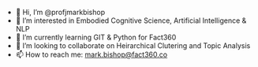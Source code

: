 - 👋 Hi, I’m @profjmarkbishop
- 👀 I’m interested in Embodied Cognitive Science, Artificial Intelligence & NLP
- 🌱 I’m currently learning GIT & Python for Fact360
- 💞️ I’m looking to collaborate on Heirarchical Clutering and Topic Analysis
- 📫 How to reach me: mark.bishop@fact360.co

<!---
profjmarkbishop/profjmarkbishop is a ✨ special ✨ repository because its `README.md` (this file) appears on your GitHub profile.
You can click the Preview link to take a look at your changes.
--->
